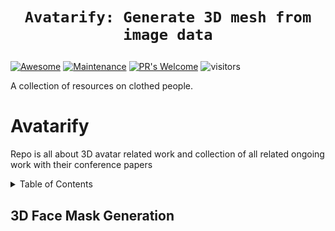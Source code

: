 # <p align=center>`Avatarify: Generate 3D mesh from image data`</p>
[![Awesome](https://cdn.rawgit.com/sindresorhus/awesome/d7305f38d29fed78fa85652e3a63e154dd8e8829/media/badge.svg)](https://github.com/sindresorhus/awesome)
[![Maintenance](https://img.shields.io/badge/Maintained%3F-yes-green.svg)](https://GitHub.com/Naereen/StrapDown.js/graphs/commit-activity)
[![PR's Welcome](https://img.shields.io/badge/PRs-welcome-brightgreen.svg?style=flat)](http://makeapullrequest.com) 
![visitors](https://visitor-badge.glitch.me/badge?style=flat-square&page_id=weihaox/awesome-clothed-human) 
<!-- ![visitors](https://visitor-badge.glitch.me/badge?style=flat-square&page_id=weihaox)  -->

A collection of resources on clothed people. 

# Avatarify
Repo is all about 3D avatar related work and collection of all related ongoing work with their conference papers

<details><summary>Table of Contents</summary><p>


- [3D Face Mask Generation](#3D face Mask)
- [3D Head Generation from Single Image](#3D Head single image)
- [3D Head Generation from multiple images/Video frames](#3D Head multi image)
- [3D full body Generation from Single image](#3D body single image)
- [3D full body Generation from multiple images](#3D body multi image)

  
</p></details><p></p>

## 3D Face Mask Generation
